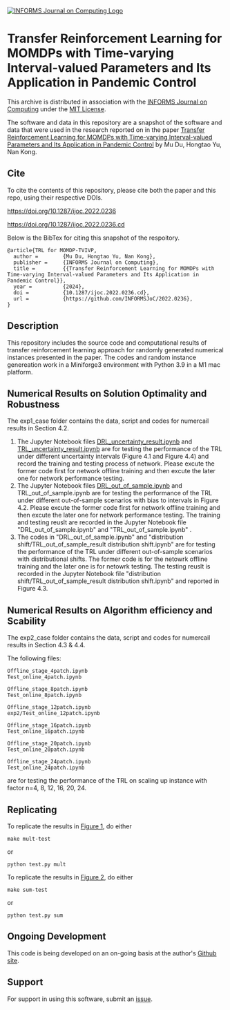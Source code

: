 [![INFORMS Journal on Computing Logo](https://INFORMSJoC.github.io/logos/INFORMS_Journal_on_Computing_Header.jpg)](https://pubsonline.informs.org/journal/ijoc)

# Transfer Reinforcement Learning for MOMDPs with Time-varying Interval-valued Parameters and Its Application in Pandemic Control

This archive is distributed in association with the [INFORMS Journal on
Computing](https://pubsonline.informs.org/journal/ijoc) under the [MIT License](LICENSE).

The software and data in this repository are a snapshot of the software and data
that were used in the research reported on in the paper 
[Transfer Reinforcement Learning for MOMDPs with Time-varying Interval-valued Parameters and Its Application in Pandemic Control](https://doi.org/10.1287/ijoc.2022.0236) by Mu Du, Hongtao Yu, Nan Kong. 


## Cite

To cite the contents of this repository, please cite both the paper and this repo, using their respective DOIs.

https://doi.org/10.1287/ijoc.2022.0236

https://doi.org/10.1287/ijoc.2022.0236.cd

Below is the BibTex for citing this snapshot of the respoitory.

```
@article{TRL for MOMDP-TVIVP,
  author =        {Mu Du, Hongtao Yu, Nan Kong},
  publisher =     {INFORMS Journal on Computing},
  title =         {{Transfer Reinforcement Learning for MOMDPs with Time-varying Interval-valued Parameters and Its Application in Pandemic Control}},
  year =          {2024},
  doi =           {10.1287/ijoc.2022.0236.cd},
  url =           {https://github.com/INFORMSJoC/2022.0236},
}  
```

## Description

This repository includes the source code and computational results of transfer reinforcement learning approach for randomly generated numerical instances presented in the paper. The codes and random instance genereation work in a Miniforge3 environment with Python 3.9 in a M1 mac platform.

## Numerical Results on Solution Optimality and Robustness

The exp1_case folder contains the data, script and codes for numercail results in Section 4.2.
1. The Jupyter Notebook files [DRL_uncertainty_result.ipynb](https://github.com/tkralphs/JoCTemplate) and [TRL_uncertainty_result.ipynb](https://github.com/tkralphs/JoCTemplate) are for testing the performance of the TRL under different uncertainty intervals (Figure 4.1 and Figure 4.4) and record the training and testing process of network. Please excute the former code first for network offline training and then excute the later one for network performance testing.
2. The Jupyter Notebook files [DRL_out_of_sample.ipynb](https://github.com/tkralphs/JoCTemplate) and TRL_out_of_sample.ipynb are for testing the performance of the TRL under different out-of-sample scenarios with bias to intervals in Figure 4.2. Please excute the former code first for network offline training and then excute the later one for network performance testing. The training and testing reuslt are recorded in the Jupyter Notebook file "DRL_out_of_sample.ipynb" and "TRL_out_of_sample.ipynb" .
3. The codes in "DRL_out_of_sample.ipynb" and "distribution shift/TRL_out_of_sample_result distribution shift.ipynb" are for testing the performance of the TRL under different out-of-sample scenarios with distributional shifts. The former code is for the netowrk offline training and the later one is for netowrk testing. The testing reuslt is recorded in the Jupyter Notebook file "distribution shift/TRL_out_of_sample_result distribution shift.ipynb" and reported in Figure 4.3.

## Numerical Results on Algorithm efficiency and Scability

The exp2_case folder contains the data, script and codes for numercail results in Section 4.3 & 4.4.

The following files:
```
Offline_stage_4patch.ipynb
Test_online_4patch.ipynb
```
```
Offline_stage_8patch.ipynb
Test_online_8patch.ipynb
```
```
Offline_stage_12patch.ipynb
exp2/Test_online_12patch.ipynb
```
```
Offline_stage_16patch.ipynb
Test_online_16patch.ipynb
```
```
Offline_stage_20patch.ipynb
Test_online_20patch.ipynb
```
```
Offline_stage_24patch.ipynb
Test_online_24patch.ipynb
```

are for testing the performance of the TRL on scaling up instance with factor n=4, 8, 12, 16, 20, 24. 

## Replicating

To replicate the results in [Figure 1](results/mult-test), do either

```
make mult-test
```
or
```
python test.py mult
```
To replicate the results in [Figure 2](results/sum-test), do either

```
make sum-test
```
or
```
python test.py sum
```

## Ongoing Development

This code is being developed on an on-going basis at the author's
[Github site](https://github.com/tkralphs/JoCTemplate).

## Support

For support in using this software, submit an
[issue](https://github.com/tkralphs/JoCTemplate/issues/new).
